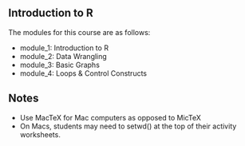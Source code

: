 ## Introduction to R

The modules for this course are as follows:
- module_1: Introduction to R
- module_2: Data Wrangling
- module_3: Basic Graphs
- module_4: Loops & Control Constructs


## Notes
- Use MacTeX for Mac computers as opposed to MicTeX
- On Macs, students may need to setwd() at the top of their activity worksheets.
